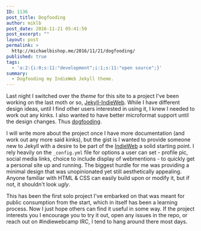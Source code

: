 ```yaml
---
ID: 1136
post_title: Dogfooding
author: miklb
post_date: 2016-11-21 05:41:50
post_excerpt: ""
layout: post
permalink: >
  http://michaelbishop.me/2016/11/21/dogfooding/
published: true
tags:
  - 'a:2:{i:0;s:11:"development";i:1;s:11:"open source";}'
summary:
  - Dogfooding my IndieWeb Jekyll theme.
---
```

Last night I switched over the *theme* for this site to a project I've been working on the last moth or so, [Jekyll-IndieWeb](https://github.com/miklb/jekyll-indieweb). While I have different design ideas, until I find other users interested in using it, I knew I needed to work out any kinks. I also wanted to have better microformat support until the design changes. Thus
[dogfooding](https://en.wikipedia.org/wiki/Eating_your_own_dog_food).

I will write more about the project once I have more documentation (and work out any more said kinks), but the gist is I wanted to provide someone new to Jekyll with a desire to be part of the
[IndieWeb](https://indiewebcamp.com/) a solid starting point. I rely heavily on the `_config.yml` file for options a user can set - profile pic, social media links, choice to include display of webmentions - to quickly get a personal site up and running. The biggest hurdle for me was providing a minimal design that was unopinionated yet still aesthetically appealing. Anyone familiar with HTML &amp; CSS can easily build upon or modify it, but if not, it shouldn't look *ugly*.

This has been the first solo project I've embarked on that was meant for public consumption from the start, which in itself has been a learning process. Now I just hope others can find it useful in some way. If the project interests you I encourage you to try it out, open any issues in the repo, or reach out on #indiewebcamp IRC, I tend to hang around there most days.

<a href="https://brid.gy/publish/twitter"></a>